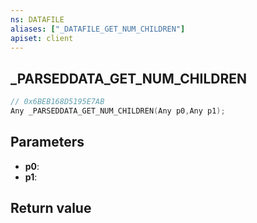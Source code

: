 ```yaml
---
ns: DATAFILE
aliases: ["_DATAFILE_GET_NUM_CHILDREN"]
apiset: client
---
```

## _PARSEDDATA_GET_NUM_CHILDREN

```c
// 0x6BEB168D5195E7AB
Any _PARSEDDATA_GET_NUM_CHILDREN(Any p0,Any p1);
```


## Parameters
* **p0**:
* **p1**:

## Return value